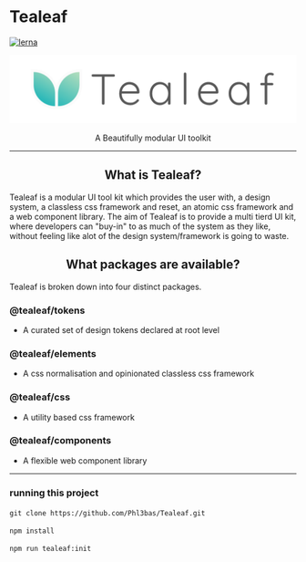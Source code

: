 # Tealeaf

[![lerna](https://img.shields.io/badge/maintained%20with-lerna-cc00ff.svg)](https://lerna.js.org/)

<center>
<img src="https://github.com/Phl3bas/Tealeaf/blob/main/assets/tealeaf-primary.svg" alt="tealeaf logo"/>
</center>
<center><p>A Beautifully modular UI toolkit</p></center>

---

<center><h2>What is Tealeaf?</h2></center>

Tealeaf is a modular UI tool kit which provides the user with, a design system, a classless css framework and reset, an atomic css framework and a web component library. The aim of Tealeaf is to provide a multi tierd UI kit, where developers can "buy-in" to as much of the system as they like, without feeling like alot of the design system/framework is going to waste.

<center><h2>What packages are available?</h2></center>

Tealeaf is broken down into four distinct packages.

### @tealeaf/tokens

- A curated set of design tokens declared at root level

### @tealeaf/elements

- A css normalisation and opinionated classless css framework

### @tealeaf/css

- A utility based css framework

### @tealeaf/components

- A flexible web component library

---

### running this project

`git clone https://github.com/Phl3bas/Tealeaf.git`

`npm install`

`npm run tealeaf:init`
